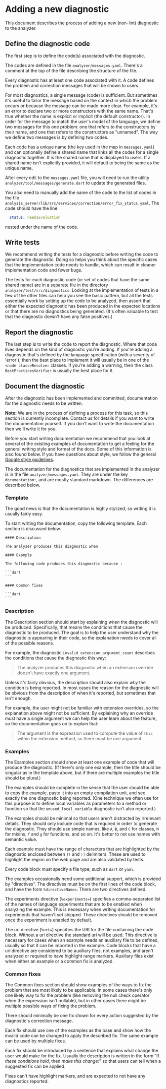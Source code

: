 # Adding a new diagnostic

This document describes the process of adding a new (non-lint) diagnostic to the
analyzer.

## Define the diagnostic code

The first step is to define the code(s) associated with the diagnostic.

The codes are defined in the file `analyzer/messages.yaml`. There's a comment at
the top of the file describing the structure of the file.

Every diagnostic has at least one code associated with it. A code defines the
problem and correction messages that will be shown to users.

For most diagnostics, a single message (code) is sufficient. But sometimes it's
useful to tailor the message based on the context in which the problem occurs or
because the message can be made more clear. For example, it's an error to
declare two or more constructors with the same name. That's true whether the
name is explicit or implicit (the default constructor). In order for the message
to match the user's model of the language, we define two messages for this one
problem: one that refers to the constructors by their name, and one that refers
to the constructors as "unnamed". The way we define two messages is by defining
two codes.

Each code has a unique name (the key used in the map in `messages.yaml`) and can
optionally define a shared name that links all the codes for a single diagnostic
together. It is the shared name that is displayed to users. If a shared name
isn't explicitly provided, it will default to being the same as the unique name.

After every edit to the `messages.yaml` file, you will need to run the utility
`analyzer/tool/messages/generate.dart` to update the generated files.

You also need to manually add the name of the code to the list of codes in the
file `analysis_server/lib/src/services/correction/error_fix_status.yaml`. The
code should have the line
```yaml
  status: needsEvaluation
```
nested under the name of the code.

## Write tests

We recommend writing the tests for a diagnostic before writing the code to
generate the diagnostic. Doing so helps you think about the specific cases that
the implementation code needs to handle, which can result in cleaner
implementation code and fewer bugs.

The tests for each diagnostic code (or set of codes that have the same shared
name) are in a separate file in the directory `analyzer/test/src/diagnostics`.
Looking at the implementation of tests in a few of the other files can help you
see the basic pattern, but all the tests essentially work by setting up the code
to be analyzed, then assert that either the expected diagnostic has been
produced in the expected locations or that there are no diagnostics being
generated. (It's often valuable to test that the diagnostic doesn't have any
false positives.)

## Report the diagnostic

The last step is to write the code to report the diagnostic. Where that code
lives depends on the kind of diagnostic you're adding. If you're adding a
diagnostic that's defined by the language specification (with a severity of
'error'), then the best place to implement it will usually be in one of the
`<node class>Resolver` classes. If you're adding a warning, then the class
`BestPracticesVerifier` is usually the best place for it.

## Document the diagnostic

After the diagnostic has been implemented and committed, documentation for the
diagnostic needs to be written.

__Note:__ We are in the process of defining a process for this task, so this
section is currently incomplete. Contact us for details if you want to write the
documentation yourself. If you don't want to write the documentation then we'll
write it for you.

Before you start writing documentation we recommend that you look at several of
the existing examples of documentation to get a feeling for the general writing
style and format of the docs. Some of this information is also found below. If
you have questions about style, we follow the general
[Google style guidelines](https://developers.google.com/style/).

The documentation for the diagnostics that are implemented in the analyzer is in
the file `analyzer/messages.yaml`. They are under the key `documentation:`, and
are mostly standard markdown. The differences are described below.

### Template

The good news is that the documentation is highly stylized, so writing it is
usually fairly easy.

To start writing the documentation, copy the following template. Each section is
discussed below.

    #### Description

    The analyzer produces this diagnostic when

    #### Example

    The following code produces this diagnostic because :

    ```dart
    ```

    #### Common fixes

    ```dart
    ```

### Description

The Description section should start by explaining _when_ the diagnostic will be
produced. Specifically, that means the conditions that cause the diagnostic to
be produced. The goal is to help the user understand why the diagnostic is
appearing in their code, so the explanation needs to cover all of the possible
reasons.

For example, the diagnostic `invalid_extension_argument_count` describes the
conditions that cause the diagnostic this way:

> The analyzer produces this diagnostic when an extension override doesn't
> have exactly one argument.

Unless it's fairly obvious, the description should also explain _why_ the
condition is being reported. In most cases the reason for the diagnostic will be
obvious from the description of when it's reported, but sometimes that isn't
enough.

For example, the user might not be familiar with extension overrides, so the
explanation above might not be sufficient. By explaining why an override must
have a single argument we can help the user learn about the feature, so the
documentation goes on to explain that:

> The argument is the expression used to compute the value of `this` within the
> extension method, so there must be one argument.

### Examples

The Examples section should show at least one example of code that will produce
the diagnostic. (If there's only one example, then the title should be singular
as in the template above, but if there are multiple examples the title should be
plural.)

The examples should be complete in the sense that the user should be able to
copy the example, paste it into an empty compilation unit, and see exactly the
one diagnostic being reported. (One technique we often use for this purpose is
to define local variables as parameters to a method or function so that the
`unused_local_variable` diagnostic isn't also reported.)

The examples should be minimal so that users aren't distracted by irrelevant
details. They should only include code that is required in order to generate
the diagnostic. They should use simple names, like `A`, `B`, and `C` for
classes, `M` for mixins, `f` and `g` for functions, and so on. It's better to
not use names with semantic value.

Each example must have the range of characters that are highlighted by the
diagnostic enclosed between `[!` and `!]` delimiters. These are used to
highlight the region on the web page and are also validated by tests.

Every code block must specify a file type, such as `dart` or `yaml`.

The examples occasionally need some additional support, which is provided by
"directives". The directives must be on the first lines of the code block, and
have the form `%directiveName=`. There are two directives defined.

The experiments directive (`%experiments=`) specifies a comma-separated list of
the names of language experiments that are to be enabled when analyzing the
example. This is necessary when writing documentation for experiments that
haven't yet shipped. These directives should be removed once the experiment is
enabled by default.

The uri directive (`%uri=`) specifies the URI for the file containing the code
block. Without a uri directive the standard uri will be used. This directive is
necessary for cases when an example needs an auxiliary file to be defined,
usually so that it can be imported in the example. Code blocks that have a uri
directive are considered to be auxiliary files, not examples, and aren't
analyzed or required to have highlight range markers. Auxiliary files exist
when either an example or a common fix is analyzed.

### Common fixes

The Common fixes section should show examples of the ways to fix the problem
that are most likely to be applicable. In some cases there's only one likely way
to fix the problem (like removing the null check operator when the expression
isn't nullable), but in other cases there might be multiple possible ways of
fixing the problem.

There should minimally be one fix shown for every action suggested by the
diagnostic's correction message.

Each fix should use one of the examples as the base and show how the invalid
code can be changed to apply the described fix. The same example can be used by
multiple fixes.

Each fix should be introduced by a sentence that explains what change the user
would make for the fix. Usually the description is written in the form "If
_these conditions hold_, then _make this change_:" so that users can tell when a
suggested fix can be applied.

Fixes can't have highlight markers, and are expected to not have any diagnostics
reported.
